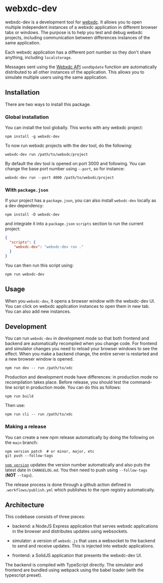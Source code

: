 # webxdc-dev

webxdc-dev is a development tool for [webxdc](https://webxdc.org). It allows
you to open multiple independent instances of a webxdc application in different
browser tabs or windows. The purpose is to help you test and debug webxdc
projects, including communication between differences instances of the same
application.

Each webxdc application has a different port number so they don't share
anything, including `localstorage`.

Messages sent using the [Webxdc
API](https://docs.webxdc.org/spec.html#webxdc-api) `sendUpdate` function are
automatically distributed to all other instances of the application. This
allows you to simulate multiple users using the same application.

## Installation

There are two ways to install this package.

### Global installation

You can install the tool globally. This works with any webxdc project:

```shell
npm install -g webxdc-dev
```

To now run webxdc projects with the dev tool, do the following:

```shell
webxdc-dev run /path/to/webxdc/project
```

By default the dev tool is opened on port 3000 and following. You can change the
base port number using `--port`, so for instance:

```shell
webxdc-dev run --port 4000 /path/to/webxdc/project
```

### With `package.json`

If your project has a `package.json`, you can also install `webxdc-dev` locally
as a dev dependency:

```shell
npm install -D webxdc-dev
```

and integrate it into a `package.json` `scripts` section to run the current
project:

```json
{
  "scripts": {
    "webxdc-dev": "webxdc-dev run ."
  }
}
```

You can then run this script using:

```shell
npm run webxdc-dev
```

## Usage

When you `webxdc-dev`, it opens a browser window with the webxdc-dev UI. You
can click on webxdc application instances to open them in new tab. You can
also add new instances.

## Development

You can run `webxdc-dev` in development mode so that both frontend and backend
are automatically recompiled when you change code. For frontend and simulator
changes you need to reload your browser windows to see the effect. When you
make a backend change, the entire server is restarted and a new browser window
is opened.

```shell
npm run dev -- run /path/to/xdc
```

Production and development mode have differences: in production mode no
recompilation takes place. Before release, you should test the command-line
script in production mode. You can do this as follows:

```shell
npm run build
```

Then use:

```shell
npm run cli -- run /path/to/xdc
```

### Making a release

You can create a new npm release automatically by doing the following on the
`main` branch:

```shell
npm version patch  # or minor, major, etc
git push --follow-tags
```

[`npm version`](https://docs.npmjs.com/cli/v8/commands/npm-version) updates the
version number automatically and also puts the latest date in `CHANGELOG.md`.
You then need to push using `--follow-tags` (**NOT** `--tags`).

The release process is done through a github action defined in
`.workflows/publish.yml` which publishes to the npm registry automatically.

## Architecture

This codebase consists of three pieces:

- backend: a NodeJS Express application that serves webxdc applications in the
  browser and distributes updates using websockets.

- simulator: a version of `webxdc.js` that uses a websocket to the backend to
  send and receive updates. This is injected into webxdc applications.

- frontend: a SolidJS application that presents the webxdc-dev UI.

The backend is compiled with TypeScript directly. The simulator and frontend are bundled using webpack using the babel loader (with the typescript preset).
